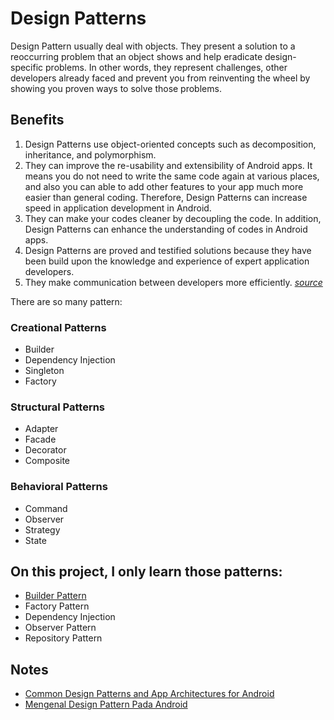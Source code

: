 # Design Patterns
Design Pattern usually deal with objects. They present a solution to a reoccurring problem that an
object shows and help eradicate design-specific problems. In other words, they represent challenges,
other developers already faced and prevent you from reinventing the wheel by showing you proven
ways to solve those problems.

## Benefits
1. Design Patterns use object-oriented concepts such as decomposition, inheritance, and polymorphism.
2. They can improve the re-usability and extensibility of Android apps. It means you do not need to
    write the same code again at various places, and also you can able to add other features to your
    app much more easier than general coding. Therefore, Design Patterns can increase speed in application
    development in Android.
3. They can make your codes cleaner by decoupling the code. In addition, Design Patterns can enhance 
    the understanding of codes in Android apps.
4. Design Patterns are proved and testified solutions because they have been build upon the knowledge
    and experience of expert application developers.
5. They make communication between developers more efficiently. _[source](https://medium.com/kayvan-kaseb/builder-design-pattern-in-android-a38dccb75485)_

There are so many pattern:
### Creational Patterns
* Builder
* Dependency Injection
* Singleton
* Factory

### Structural Patterns
* Adapter
* Facade
* Decorator
* Composite

### Behavioral Patterns
* Command
* Observer
* Strategy
* State

## On this project, I only learn those patterns:
* [Builder Pattern](Builder_Pattern)
* Factory Pattern
* Dependency Injection
* Observer Pattern
* Repository Pattern

## Notes
* [Common Design Patterns and App Architectures for Android](https://www.raywenderlich.com/18409174-common-design-patterns-and-app-architectures-for-android#toc-anchor-012)
* [Mengenal Design Pattern Pada Android](https://blog.sekolahmobile.com/mengenal-design-pattern-pada-android/)